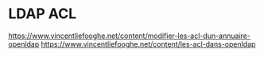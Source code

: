 # LDAP ACL

https://www.vincentliefooghe.net/content/modifier-les-acl-dun-annuaire-openldap
https://www.vincentliefooghe.net/content/les-acl-dans-openldap
